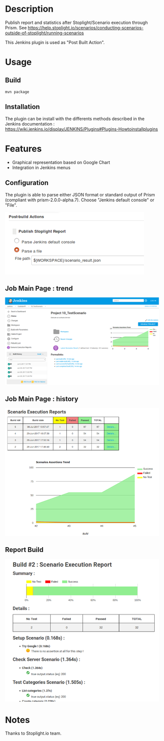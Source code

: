 # Description

Publish report and statistics after Stoplight/Scenario execution through Prism. See https://help.stoplight.io/scenarios/conducting-scenarios-outside-of-stoplight/running-scenarios

This Jenkins plugin is used as "Post Built Action".

# Usage

## Build

    mvn package

## Installation

The plugin can be install with the differents methods described in the Jenkins documentation : https://wiki.jenkins.io/display/JENKINS/Plugins#Plugins-Howtoinstallplugins


# Features

* Graphical representation based on Google Chart 
* Integration in Jenkins menus

## Configuration
The plugin is able to parse either JSON format or standard output of Prism (compliant with prism-2.0.0-alpha.7).
Choose "Jenkins default console" or "File".

![](doc/configuration.png)

## Job Main Page : trend 

![](doc/homepage.png)

## Job Main Page : history

![](doc/reports_history.png)

## Report Build 

![](doc/report_details.png)


# Notes

Thanks to Stoplight.io team.

